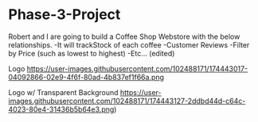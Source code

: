 # Phase-3-Project

Robert and I are going to build a Coffee Shop Webstore with the below relationships.
-It will trackStock of each coffee
-Customer Reviews
-Filter by Price (such as lowest to highest)
-Etc… (edited)


Logo
https://user-images.githubusercontent.com/102488171/174443017-04092866-02e9-4f6f-80ad-4b837ef1f66a.png

Logo w/ Transparent Background
https://user-images.githubusercontent.com/102488171/174443127-2ddbd44d-c64c-4023-80e4-31436b5b64e3.png)
